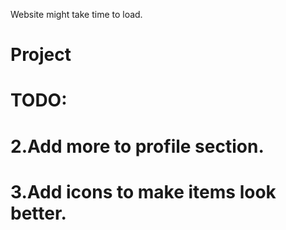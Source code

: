 Website might take time to load.
# Project
# TODO:
# 2.Add more to profile section.
# 3.Add icons to make items look better.
